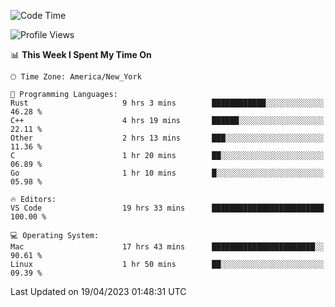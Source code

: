 <!--START_SECTION:waka-->
![Code Time](http://img.shields.io/badge/Code%20Time-332%20hrs%2047%20mins-blue)

![Profile Views](http://img.shields.io/badge/Profile%20Views-14-blue)

📊 **This Week I Spent My Time On** 

```text
🕑︎ Time Zone: America/New_York

💬 Programming Languages: 
Rust                     9 hrs 3 mins        ████████████░░░░░░░░░░░░░   46.28 % 
C++                      4 hrs 19 mins       ██████░░░░░░░░░░░░░░░░░░░   22.11 % 
Other                    2 hrs 13 mins       ███░░░░░░░░░░░░░░░░░░░░░░   11.36 % 
C                        1 hr 20 mins        ██░░░░░░░░░░░░░░░░░░░░░░░   06.89 % 
Go                       1 hr 10 mins        █░░░░░░░░░░░░░░░░░░░░░░░░   05.98 % 

🔥 Editors: 
VS Code                  19 hrs 33 mins      █████████████████████████   100.00 % 

💻 Operating System: 
Mac                      17 hrs 43 mins      ███████████████████████░░   90.61 % 
Linux                    1 hr 50 mins        ██░░░░░░░░░░░░░░░░░░░░░░░   09.39 % 
```


 Last Updated on 19/04/2023 01:48:31 UTC
<!--END_SECTION:waka-->
